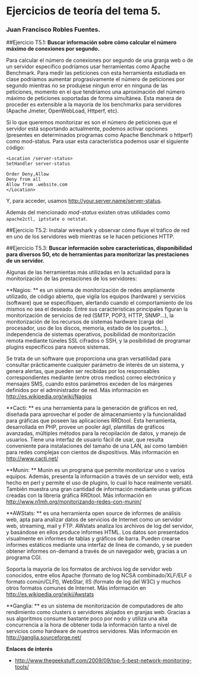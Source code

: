 # Ejercicios de teoría del tema 5.
### Juan Francisco Robles Fuentes. 


##Ejercicio T5.1: 
**Buscar información sobre cómo calcular el número máximo de conexiones por segundo.**

Para calcular el número de conexiones por segundo de una granja web o de un servidor específico podríamos usar herramientas como Apache Benchmark. Para medir las peticiones con esta herramienta estudiada en clase podríamos aumentar prograsivamente el número de peticiones por segundo mientras no se produjese ningun error en ninguna de las peticiones, momento en el que tendríamos una aproximación del número máximo de peticiones soportadas de forma simultánea. Esta manera de proceder es extensible a la mayoría de los benchmarks para servidores (Apache Jmeter, OpenWebLoad, Httperf, etc).

Si lo que queremos monitorizar es son el número de peticiones que el servidor está soportando actualmente, podemos activar opciones (presentes en determinados programas como Apache Benchmark o httperf) como mod-status. Para usar esta característica podemos usar el siguiente código:

    <Location /server-status>
    SetHandler server-status

    Order Deny,Allow
    Deny from all
    Allow from .website.com
    </Location>

Y, para acceder, usamos http://your.server.name/server-status.

Además del mencionado *mod-status* existen otras utilidades como `apache2ctl, iptstate o netstat`.

##Ejercicio T5.2: Instalar wireshark y observar cómo fluye el tráfico de red en uno de los servidores web mientras se le hacen peticiones HTTP.

##Ejercicio T5.3: 
**Buscar información sobre características, disponibilidad para diversos SO, etc de herramientas para monitorizar las prestaciones de un servidor.**

Algunas de las herramientas más utilizadas en la actualidad para la monitorización de las prestaciones de los servidores: 

**Nagios: **
es un sistema de monitorización de redes ampliamente utilizado, de código abierto, que vigila los equipos (hardware) y servicios (software) que se especifiquen, alertando cuando el comportamiento de los mismos no sea el deseado. Entre sus características principales figuran la monitorización de servicios de red (SMTP, POP3, HTTP, SNMP...), la monitorización de los recursos de sistemas hardware (carga del procesador, uso de los discos, memoria, estado de los puertos...), independencia de sistemas operativos, posibilidad de monitorización remota mediante túneles SSL cifrados o SSH, y la posibilidad de programar plugins específicos para nuevos sistemas.

Se trata de un software que proporciona una gran versatilidad para consultar prácticamente cualquier parámetro de interés de un sistema, y genera alertas, que pueden ser recibidas por los responsables correspondientes mediante (entre otros medios) correo electrónico y mensajes SMS, cuando estos parámetros exceden de los márgenes definidos por el administrador de red.
Más información en http://es.wikipedia.org/wiki/Nagios

**Cacti: **
es una herramienta para la generación de gráficos en red, diseñada para aprovechar el poder de almacenamiento y la funcionalidad para gráficas que poseen las aplicaciones RRDtool. Esta herramienta, desarrollada en PHP, provee un pooler ágil, plantillas de gráficos avanzadas, múltiples métodos para la recopilación de datos, y manejo de usuarios. Tiene una interfaz de usuario fácil de usar, que resulta conveniente para instalaciones del tamaño de una LAN, así como también para redes complejas con cientos de dispositivos.
Más información en http://www.cacti.net/

**Munin: **
Munin es un programa que permite monitorizar uno o varios equipos. Además, presenta la información a través de un servidor web, está hecho en perl y permite el uso de plugins, lo cual lo hace realmente versátil. También muestra una gran cantidad de información mediante unas gráficas creadas con la librería gráfica RRDtool.
Más información en http://www.n1mh.org/monitorizando-redes-con-munin/

**AWStats: ** 
es una herramienta open source de informes de análisis web, apta para analizar datos de servicios de Internet como un servidor web, streaming, mail y FTP. AWstats analiza los archivos de log del servidor, y basándose en ellos produce informes HTML. Los datos son presentados visualmente en informes de tablas y gráficos de barra. Pueden crearse informes estáticos mediante una interfaz de línea de comando, y se pueden obtener informes on-demand a través de un navegador web, gracias a un programa CGI.

Soporta la mayoría de los formatos de archivos log de servidor web conocidos, entre ellos Apache (formato de log NCSA combinado/XLF/ELF o formato común/CLFt), WebStar, IIS (formato de log del W3C) y muchos otros formatos comunes de Internet.
Más información en http://es.wikipedia.org/wiki/Awstats

**Ganglia: **
es un sistema de monitorización de computadores de alto rendimiento como clusters o servidores alojados en granjas web. Gracias a sus algoritmos consume bastante poco por nodo y utiliza una alta concurrencia a la hora de obtener toda la información tanto a nivel de servicios como hardware de nuestros servidores.
Más información en http://ganglia.sourceforge.net/

**Enlaces de interés**
* http://www.thegeekstuff.com/2009/09/top-5-best-network-monitoring-tools/
